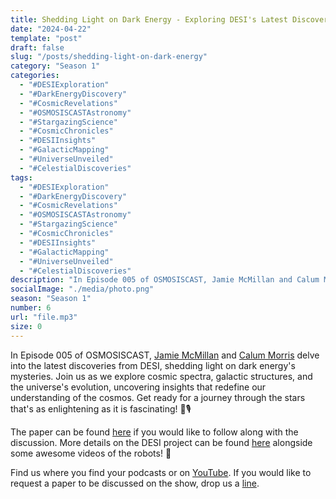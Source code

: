 ```yaml
---
title: Shedding Light on Dark Energy - Exploring DESI's Latest Discoveries!
date: "2024-04-22"
template: "post"
draft: false
slug: "/posts/shedding-light-on-dark-energy"
category: "Season 1"
categories:
  - "#DESIExploration"
  - "#DarkEnergyDiscovery"
  - "#CosmicRevelations"
  - "#OSMOSISCASTAstronomy"
  - "#StargazingScience"
  - "#CosmicChronicles"
  - "#DESIInsights"
  - "#GalacticMapping"
  - "#UniverseUnveiled"
  - "#CelestialDiscoveries"
tags:
  - "#DESIExploration"
  - "#DarkEnergyDiscovery"
  - "#CosmicRevelations"
  - "#OSMOSISCASTAstronomy"
  - "#StargazingScience"
  - "#CosmicChronicles"
  - "#DESIInsights"
  - "#GalacticMapping"
  - "#UniverseUnveiled"
  - "#CelestialDiscoveries"
description: "In Episode 005 of OSMOSISCAST, Jamie McMillan and Calum Morris delve into the latest discoveries from DESI, shedding light on dark energy's mysteries."
socialImage: "./media/photo.png"
season: "Season 1"
number: 6
url: "file.mp3"
size: 0
---
```


In Episode 005 of OSMOSISCAST, [Jamie McMillan](https://www.linkedin.com/in/jamie-mcmillan-metrology/) and [Calum Morris](https://www.linkedin.com/in/calum-morris-7015a028b/) delve into the latest discoveries from DESI, shedding light on dark energy's mysteries. Join us as we explore cosmic spectra, galactic structures, and the universe's evolution, uncovering insights that redefine our understanding of the cosmos. Get ready for a journey through the stars that's as enlightening as it is fascinating! 🌌🎙️

The paper can be found [here](https://arxiv.org/pdf/2404.03000.pdf) if you would like to follow along with the discussion. More details on the DESI project can be found [here](https://www.desi.lbl.gov/science/) alongside some awesome videos of the robots! 🤖

Find us where you find your podcasts or on [YouTube](https://www.youtube.com/@Osmosiscast). If you would like to request a paper to be discussed on the show, drop us a [line](mailto:osmosiscast@gmail.com?subject=Osmosis%20Cast%20|%20Episode%20Suggestion).
